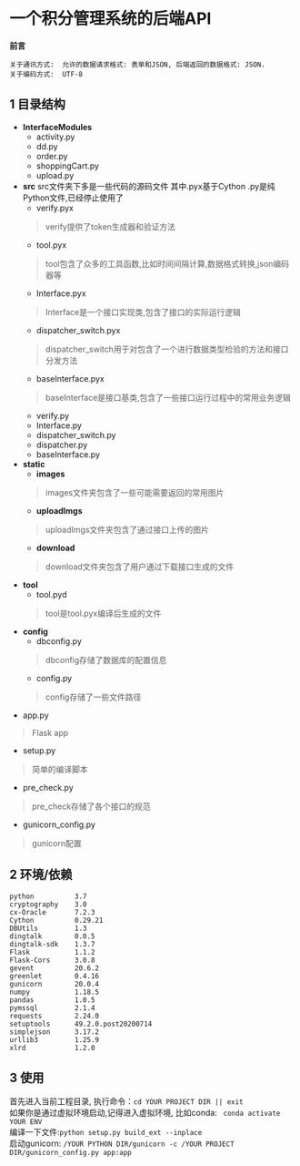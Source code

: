 # 一个积分管理系统的后端API

**前言**

	关于通讯方式:  允许的数据请求格式: 表单和JSON, 后端返回的数据格式: JSON.
	关于编码方式:  UTF-8

## 1 目录结构
+ **InterfaceModules**
    + activity.py
    + dd.py
    + order.py
    + shoppingCart.py
    + upload.py
+ **src**
		 src文件夹下多是一些代码的源码文件
		 其中.pyx基于Cython
		 .py是纯Python文件,已经停止使用了
	+ verify.pyx
	> verify提供了token生成器和验证方法
    + tool.pyx
	> tool包含了众多的工具函数,比如时间间隔计算,数据格式转换,json编码器等
    + Interface.pyx
	> Interface是一个接口实现类,包含了接口的实际运行逻辑
    + dispatcher_switch.pyx
	> dispatcher_switch用于对包含了一个进行数据类型检验的方法和接口分发方法
    + baseInterface.pyx
	> baseInterface是接口基类,包含了一些接口运行过程中的常用业务逻辑
    + verify.py
    + Interface.py
    + dispatcher_switch.py
    + dispatcher.py
    + baseInterface.py
+ **static**
    + **images**
	> images文件夹包含了一些可能需要返回的常用图片
    + **uploadImgs**
	> uploadImgs文件夹包含了通过接口上传的图片
    + **download**
	> download文件夹包含了用户通过下载接口生成的文件
+ **tool**
	+ tool.pyd
	> tool是tool.pyx编译后生成的文件
+ **config**
	+ dbconfig.py
	> dbconfig存储了数据库的配置信息
	+ config.py
	> config存储了一些文件路径
+ app.py
> Flask app
+ setup.py
> 简单的编译脚本
+ pre_check.py
> pre_check存储了各个接口的规范
+ gunicorn_config.py
> gunicorn配置

## 2 环境/依赖
	python          3.7
	cryptography    3.0
	cx-Oracle       7.2.3
	Cython          0.29.21
	DBUtils         1.3
	dingtalk        0.0.5
	dingtalk-sdk    1.3.7
	Flask           1.1.2
	Flask-Cors      3.0.8
	gevent          20.6.2
	greenlet        0.4.16
	gunicorn        20.0.4
	numpy           1.18.5
	pandas          1.0.5
	pymssql         2.1.4
	requests        2.24.0
	setuptools      49.2.0.post20200714
	simplejson      3.17.2
	urllib3         1.25.9
	xlrd            1.2.0

## 3 使用
首先进入当前工程目录, 执行命令：`cd YOUR PROJECT DIR || exit `  
如果你是通过虚拟环境启动,记得进入虚拟环境, 比如conda: ` conda activate YOUR ENV`  
编译一下文件:`python setup.py build_ext --inplace`  
启动gunicorn: `/YOUR PYTHON DIR/gunicorn -c /YOUR PROJECT DIR/gunicorn_config.py app:app`  

